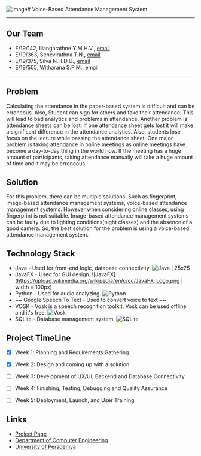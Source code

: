 ![image](https://github.com/cepdnaclk/e19-co227-voice-based-attendance-management-system/assets/115541700/4f661f16-31da-4ebf-aa8c-69256ba6b682)# Voice-Based Attendance Management System

---

<!-- 
This is a sample image, to show how to add images to your page. To learn more options, please refer [this](https://projects.ce.pdn.ac.lk/docs/faq/how-to-add-an-image/)

![Sample Image](./images/sample.png)
 -->

## Our Team
-  E/19/142, Illangarathne Y.M.H.V., [email](mailto:e19142@eng.pdn.ac.lk)
-  E/19/363, Senevirathna T.N., [email](mailto:e19363@eng.pdn.ac.lk)
-  E/19/375, Silva N.H.D.U., [email](mailto:e19375@eng.pdn.ac.lk)
-  E/19/505, Witharana S.P.M., [email](mailto:e19505@eng.pdn.ac.lk)

---

## Problem

Calculating the attendance in the paper-based system is difficult and can be erroneous. Also, Student can sign for others and fake their attendance. This will lead to bad analytics and problems in attendance. Another problem is attendance sheets can be lost. If one attendance sheet gets lost it will make a significant difference in the attendance analytics. Also, students lose focus on the lecture while passing the attendance sheet. One major problem is taking attendance in online meetings as online meetings have become a day-to-day thing in the world now. If the meeting has a huge amount of participants, taking attendance manually will take a huge amount of time and it may be erroneous.



## Solution

For this problem, there can be multiple solutions. Such as fingerprint, image-based attendance management systems, voice-based attendance management systems. However when considering online classes, using fingerprint is not suitable. Image-based attendance management systems can be faulty due to lighting conditions(night classes) and the absence of a good camera. So, the best solution for the problem is using a voice-based attendance management system.

## Technology Stack

+ Java - Used for front-end logic, database connectivity. ![Java | 25x25](https://upload.wikimedia.org/wikipedia/en/3/30/Java_programming_language_logo.svg)
+ JavaFX - Used for GUI design. ![JavaFX](https://upload.wikimedia.org/wikipedia/en/c/cc/JavaFX_Logo.png | width = 100px)
+ Python - Used for audio analyzing. ![Python](https://upload.wikimedia.org/wikipedia/commons/thumb/c/c3/Python-logo-notext.svg/1200px-Python-logo-notext.svg.png)
+ ~~ Google Speech To Text - Used to convert voice to text ~~
+ VOSK - Vosk is a speech recognition toolkit. Vosk can be used offline and it's free. ![Vosk](https://www.openhab.org/logos/voskstt.png)
+ SQLite - Database management system. ![SQLite](https://thumbnail.imgbin.com/6/4/25/imgbin-sqlite-database-android-mysql-android-UAw0kAPAnuPftCRT7E5LkEjhD_t.jpg)

## Project TimeLine

- [x] Week 1: Planning and Requirements Gathering 
- [x] Week 2: Design and coming up with a solution
- [ ] Week 3: Development of UX/UI, Backend  and Database Connectivity
- [ ] Week 4: Finishing, Testing, Debugging and Quality Assurance
- [ ] Week 5: Deployment, Launch, and User Training


## Links

- [Project Page](https://cepdnaclk.github.io/e19-co227-voice-based-attendance-management-system/)
- [Department of Computer Engineering](http://www.ce.pdn.ac.lk/)
- [University of Peradeniya](https://eng.pdn.ac.lk/)


[//]: # (Please refer this to learn more about Markdown syntax)
[//]: # (https://github.com/adam-p/markdown-here/wiki/Markdown-Cheatsheet)
